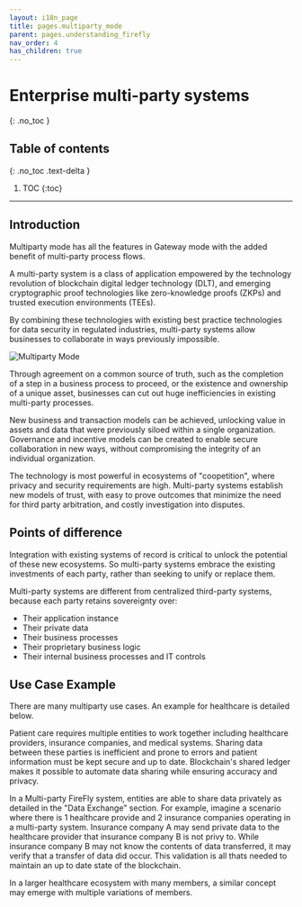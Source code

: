 ```yaml
---
layout: i18n_page
title: pages.multiparty_mode
parent: pages.understanding_firefly
nav_order: 4
has_children: true
---
```


# Enterprise multi-party systems

{: .no_toc }

## Table of contents

{: .no_toc .text-delta }

1. TOC
{:toc}

---

## Introduction

Multiparty mode has all the features in Gateway mode with the added benefit of multi-party process flows.

A multi-party system is a class of application empowered by the technology revolution
of blockchain digital ledger technology (DLT), and emerging cryptographic proof technologies
like zero-knowledge proofs (ZKPs) and trusted execution environments (TEEs).

By combining these technologies with existing best practice technologies for
data security in regulated industries, multi-party systems allow businesses to
collaborate in ways previously impossible.

![Multiparty Mode](../../images/multiparty_mode.png "Multiparty Mode")

Through agreement on a common source of truth, such as the completion of a step in a
business process to proceed, or the existence and ownership of a unique asset, businesses
can cut out huge inefficiencies in existing multi-party processes.

New business and transaction models can be achieved, unlocking value in assets and data
that were previously siloed within a single organization. Governance and incentive
models can be created to enable secure collaboration in new ways, without compromising
the integrity of an individual organization.

The technology is most powerful in ecosystems of "coopetition", where privacy and security
requirements are high. Multi-party systems establish new models of trust, with easy to
prove outcomes that minimize the need for third party arbitration, and costly investigation
into disputes.

## Points of difference

Integration with existing systems of record is critical to unlock the potential
of these new ecosystems. So multi-party systems embrace the existing investments of
each party, rather than seeking to unify or replace them.

Multi-party systems are different from centralized third-party systems, because each
party retains sovereignty over:

- Their application instance
- Their private data
- Their business processes
- Their proprietary business logic
- Their internal business processes and IT controls

## Use Case Example

There are many multiparty use cases. An example for healthcare is detailed below.

Patient care requires multiple entities to work together including healthcare providers, insurance companies, and medical systems. Sharing data between these parties is inefficient and prone to errors and patient information must be kept secure and up to date. Blockchain's shared ledger makes it possible to automate data sharing while ensuring accuracy and privacy.

In a Multi-party FireFly system, entities are able to share data privately as detailed in the "Data Exchange" section. For example, imagine a scenario where there is 1 healthcare provide and 2 insurance companies operating in a multi-party system. Insurance company A may send private data to the healthcare provider that insurance company B is not privy to. While insurance company B may not know the contents of data transferred, it may verify that a transfer of data did occur. This validation is all thats needed to maintain an up to date state of the blockchain.

In a larger healthcare ecosystem with many members, a similar concept may emerge with multiple variations of members.

<!-- ADD DIAGRAMS FOR THIS EXAMPLE. -->
